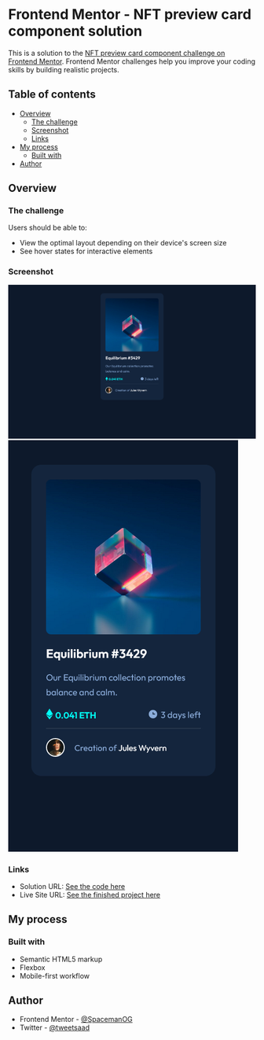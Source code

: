 # Frontend Mentor - NFT preview card component solution

This is a solution to the [NFT preview card component challenge on Frontend Mentor](https://www.frontendmentor.io/challenges/nft-preview-card-component-SbdUL_w0U). Frontend Mentor challenges help you improve your coding skills by building realistic projects. 

## Table of contents

- [Overview](#overview)
  - [The challenge](#the-challenge)
  - [Screenshot](#screenshot)
  - [Links](#links)
- [My process](#my-process)
  - [Built with](#built-with)
- [Author](#author)


## Overview

### The challenge

Users should be able to:

- View the optimal layout depending on their device's screen size
- See hover states for interactive elements

### Screenshot

![](./Screenshot%202022-10-23%20at%2018-50-58%20spaceman(og)%20NFT%20preview%20card%20component.png)
![](./Screenshot%202022-10-23%20at%2018-53-12%20spaceman(og)%20NFT%20preview%20card%20component.png)


### Links

- Solution URL: [See the code here](https://github.com/SpacemanOG/fmentor-NFT-preview-card-component)
- Live Site URL: [See the finished project here](https://spacemanog.github.io/fmentor-NFT-preview-card-component/)

## My process

### Built with

- Semantic HTML5 markup
- Flexbox
- Mobile-first workflow

## Author

- Frontend Mentor - [@SpacemanOG](https://www.frontendmentor.io/profile/spacemanog)
- Twitter - [@tweetsaad](https://www.twitter.com/tweetsaad)

